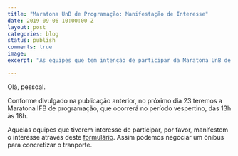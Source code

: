 ```yaml
---
title: "Maratona UnB de Programação: Manifestação de Interesse"
date: 2019-09-06 10:00:00 Z
layout: post
categories: blog
status: publish
comments: true
image:
excerpt: "As equipes que tem intenção de participar da Maratona UnB de Programação podem manifestar o seu interesse."

---
```


Olá, pessoal.

Conforme divulgado na publicação anterior, no próximo dia 23 teremos a Maratona IFB de programação, que ocorrerá no período vespertino, das 13h às 18h.

Aquelas equipes que tiverem interesse de participar, por favor, manifestem o interesse através deste [formulário](https://docs.google.com/forms/d/e/1FAIpQLSeQDRxYfOK-Q-BFqV0tSwhMzeep5BJzhMA5F6WCJvA-JDJ7pg/viewform?usp=sf_link). Assim podemos negociar um ônibus para concretizar o tranporte.

